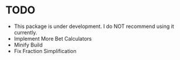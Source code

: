 # TODO

- This package is under development. I do NOT recommend using it currently.
- Implement More Bet Calculators
- Minify Build
- Fix Fraction Simplification
